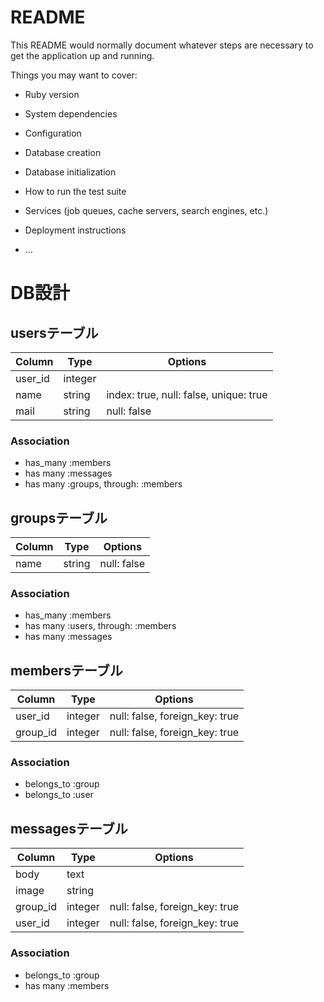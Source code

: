 # README

This README would normally document whatever steps are necessary to get the
application up and running.

Things you may want to cover:

* Ruby version

* System dependencies

* Configuration

* Database creation

* Database initialization

* How to run the test suite

* Services (job queues, cache servers, search engines, etc.)

* Deployment instructions

* ...



# DB設計


## usersテーブル

|Column|Type|Options|
|------|----|-------|
|user_id|integer|
|name|string|index: true, null: false, unique: true|
|mail|string|null: false|

### Association
- has_many :members
- has many :messages
- has many :groups, through: :members



## groupsテーブル

|Column|Type|Options|
|------|----|-------|
|name|string|null: false|

### Association
- has_many :members
- has many :users, through: :members
- has many :messages




## membersテーブル

|Column|Type|Options|
|------|----|-------|
|user_id|integer|null: false, foreign_key: true|
|group_id|integer|null: false, foreign_key: true|

### Association
- belongs_to :group
- belongs_to :user




## messagesテーブル

|Column|Type|Options|
|------|----|-------|
|body|text|
|image|string|
|group_id|integer|null: false, foreign_key: true|
|user_id|integer|null: false, foreign_key: true|

### Association
- belongs_to :group
- has many :members






